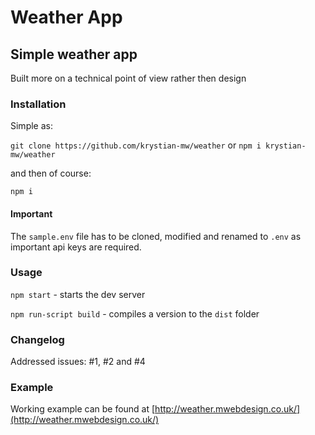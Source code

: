 # Weather App

## Simple weather app

Built more on a technical point of view rather then design

### Installation

Simple as:

`git clone https://github.com/krystian-mw/weather`
or
`npm i krystian-mw/weather`

and then of course:

`npm i`

#### Important

The `sample.env` file has to be cloned, modified and renamed to `.env` as important api keys are required.

### Usage

`npm start` - starts the dev server

`npm run-script build` - compiles a version to the `dist` folder

### Changelog

Addressed issues: #1, #2 and #4

### Example
Working example can be found at [http://weather.mwebdesign.co.uk/](http://weather.mwebdesign.co.uk/)
